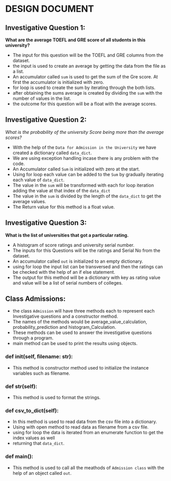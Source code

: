 # DESIGN DOCUMENT

## Investigative Question 1:
**What are the average TOEFL and GRE score of all students in this university?**
*  The input for this question will be the TOEFL and GRE columns from the dataset.
* the input is used to create an average by getting the data from the file as a list.
* An accumulator called `sum` is used to get the sum of the Gre score. At first the accumulator is initialized with zero.
* for loop is used to create the sum by iterating through the both lists.
* after obtaining the sums average is created by dividing the `sum` with the number of values in the list.
* the outcome for this question will be a float with the average scores.

## Investigative Question 2:
*What is the probability of the university Score being more than the average scores?*
* With the help of the `Data for Admission in the University` we have created a dictionary called `data_dict`.
* We are using exception handling incase there is any problem with the code.
* An Accumulator called `Sum` is initialized with zero at the start.
* Using for loop each value can be added to the `Sum` by gradually iterating each value of `data_dict`.
* The value in the `sum` will be transformed with each for loop iteration adding the value at that index of the `data_dict`
* The value in the `sum` is divided by the length of the `data_dict` to get the average values.
* The Return value for this method is a float value.
## Investigative Question 3:
**What is the list of universities that got a particular rating.**
*  A histogram of score ratings and university serial number.
* The inputs for this Questions will be the ratings and Serial No from the dataset.
* An accumulator called `out` is initialized to an empty dictionary.
* using for loop the input list can be transversed and then the ratings can be checked with the help of an if else statement.
* The output for this method will be a dictionary with key as rating value and value will be a list of serial numbers of colleges.

## Class Admissions:
* the class `Admission` will have three methods each to represent each Investigative questions and a constructor method.
* The names of the methods would be average_value_calculation, probability_prediction and histogram_Calculation.
* These methods can be used to answer the investigative questions through a program.
* main method can be used to print the results using objects.
### def __init__(self, filename: str):
* This method is constructor method used to initialize the instance variables such as filename.
### def __str__(self):
* This method is used to format the strings.
### def csv_to_dict(self):
* In this method is used to read data from the csv file into a dictionary.
* Using with open method to read data as filename from a csv file.
* using for loop the data is iterated from an enumerate function to get the index values as well
* returning that `data_dict`.
### def main():
* This method is used to call all the meathods of `Admission class` with the help of an object called `out`.


